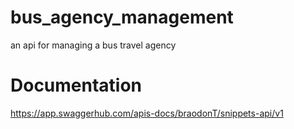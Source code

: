 # bus_agency_management
an api for managing a bus travel agency

# Documentation
https://app.swaggerhub.com/apis-docs/braodonT/snippets-api/v1
